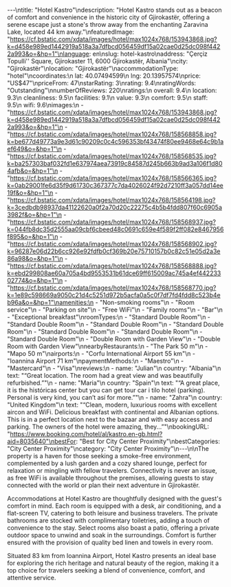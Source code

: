 ---\ntitle: "Hotel Kastro"\ndescription: "Hotel Kastro stands out as a beacon of comfort and convenience in the historic city of Gjirokastër, offering a serene escape just a stone's throw away from the enchanting Zaravina Lake, located 44 km away."\nfeaturedImage: "https://cf.bstatic.com/xdata/images/hotel/max1024x768/153943868.jpg?k=d458e989ed1442919a518a3a7dfbcd056459df15a02cae0d25dc098f4422a993&o=&hp=1"\nlanguage: en\nslug: hotel-kastro\naddress: "Çerçiz Topulli'' Square, Gjirokaster 11, 6000 Gjirokastër, Albania"\ncity: "Gjirokastër"\nlocation: "Gjirokastër"\naccommodationType: "hotel"\ncoordinates:\n  lat: 40.07494599\n  lng: 20.13957574\nprice: "US$47"\npriceFrom: 47\nstarRating: 3\nrating: 9.4\nratingWords: "Outstanding"\nnumberOfReviews: 220\nratings:\n  overall: 9.4\n  location: 9.3\n  cleanliness: 9.5\n  facilities: 9.1\n  value: 9.3\n  comfort: 9.5\n  staff: 9.5\n  wifi: 9.6\nimages:\n  - "https://cf.bstatic.com/xdata/images/hotel/max1024x768/153943868.jpg?k=d458e989ed1442919a518a3a7dfbcd056459df15a02cae0d25dc098f4422a993&o=&hp=1"\n  - "https://cf.bstatic.com/xdata/images/hotel/max1024x768/158568858.jpg?k=be677d49773a9e3d61c90209c0c4c596353bf43474f80ee9468e64c9b1aef649&o=&hp=1"\n  - "https://cf.bstatic.com/xdata/images/hotel/max1024x768/158568535.jpg?k=ba257303baf032fd1e637974aea73919c84587d245b663b9ad3a106f1d804afb&o=&hp=1"\n  - "https://cf.bstatic.com/xdata/images/hotel/max1024x768/158566365.jpg?k=0ab29001fe6d35f9d61730c367377c7da4026024f92d7210ff3a057dd14ee19f&o=&hp=1"\n  - "https://cf.bstatic.com/xdata/images/hotel/max1024x768/158564198.jpg?k=3cedbdb98937da41122620a0f2a70d20c22275c4b5b4fdd807f60c6905a3982f&o=&hp=1"\n  - "https://cf.bstatic.com/xdata/images/hotel/max1024x768/158568937.jpg?k=044fb8dc35d2555aa09cbf6cbeed48c0691c659e4f589f2ff082e8467956f895&o=&hp=1"\n  - "https://cf.bstatic.com/xdata/images/hotel/max1024x768/158568902.jpg?k=96287e06d22b6cc926e92fdfb0cf369b20e75710157b0c82c51e05d2a3e86a98&o=&hp=1"\n  - "https://cf.bstatic.com/xdata/images/hotel/max1024x768/158568888.jpg?k=ebd299808ae60a705a4bd9553531b61dce69ff615009ac745a4ef44223302774&o=&hp=1"\n  - "https://cf.bstatic.com/xdata/images/hotel/max1024x768/158568770.jpg?k=1e89c598669a9050c21d4c5251d972b5acfa0a5c0f7df7fd4fdd8c523b4eb96a&o=&hp=1"\namenities:\n  - "Non-smoking rooms"\n  - "Room service"\n  - "Parking on site"\n  - "Free WiFi"\n  - "Family rooms"\n  - "Bar"\n  - "Exceptional breakfast"\nroomTypes:\n  - "Standard Double Room"\n  - "Standard Double Room"\n  - "Standard Double Room"\n  - "Standard Double Room"\n  - "Standard Double Room"\n  - "Standard Double Room"\n  - "Standard Double Room"\n  - "Double Room with Garden View"\n  - "Double Room with Garden View"\nnearbyRestaurants:\n  - "The Park 50 m"\n  - "Mapo 50 m"\nairports:\n  - "Corfu International Airport 55 km"\n  - "Ioannina Airport 71 km"\npaymentMethods:\n  - "Maestro"\n  - "Mastercard"\n  - "Visa"\nreviews:\n  - name: "Julian"\n    country: "Albania"\n    text: "“Great location. The room had a great view and was beautifully refurbished.”"\n  - name: "Maria"\n    country: "Spain"\n    text: "“A great place, it is the históricas center but you can get tour car i tilo hotel (parking). Personal is very kind, you can’t así for more.”"\n  - name: "Zahra"\n    country: "United Kingdom"\n    text: "“Clean, modern, luxurious rooms with excellent aircon and WiFi. Delicious breakfast with continental and Albanian options. This is in a perfect location next to the bazaar and with easy access and parking. The owners of the hotel were amazing, they...”"\nbookingURL: "https://www.booking.com/hotel/al/kastro.en-gb.html?aid=8035640"\nbestFor: "Best for City Center Proximity"\nbestCategories: "City Center Proximity"\ncategory: "City Center Proximity"\n---\n\nThe property is a haven for those seeking a smoke-free environment, complemented by a lush garden and a cozy shared lounge, perfect for relaxation or mingling with fellow travelers. Connectivity is never an issue, as free WiFi is available throughout the premises, allowing guests to stay connected with the world or plan their next adventure in Gjirokastër.

Accommodations at Hotel Kastro are thoughtfully designed with the guest's comfort in mind. Each room is equipped with a desk, air conditioning, and a flat-screen TV, catering to both leisure and business travelers. The private bathrooms are stocked with complimentary toiletries, adding a touch of convenience to the stay. Select rooms also boast a patio, offering a private outdoor space to unwind and soak in the surroundings. Comfort is further ensured with the provision of quality bed linen and towels in every room.

Situated 83 km from Ioannina Airport, Hotel Kastro presents an ideal base for exploring the rich heritage and natural beauty of the region, making it a top choice for travelers seeking a blend of convenience, comfort, and attentive service.